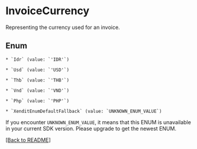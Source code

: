 # InvoiceCurrency

Representing the currency used for an invoice.


## Enum


    * `Idr` (value: `'IDR'`)

    * `Usd` (value: `'USD'`)

    * `Thb` (value: `'THB'`)

    * `Vnd` (value: `'VND'`)

    * `Php` (value: `'PHP'`)

    * `XenditEnumDefaultFallback` (value: `UNKNOWN_ENUM_VALUE`)

If you encounter `UNKNOWN_ENUM_VALUE`, it means that this ENUM is unavailable in your current SDK version. Please upgrade to get the newest ENUM.


[[Back to README]](../../README.md)